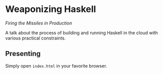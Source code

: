 
# Weaponizing Haskell

_Firing the Missiles in Production_

A talk about the process of building and running Haskell in the cloud with various practical constraints.


## Presenting

Simply open `index.html` in your favorite browser.
